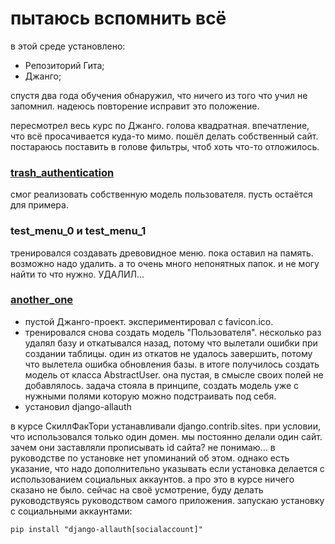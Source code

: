 # пытаюсь вспомнить всё


в этой среде установлено:
- Репозиторий Гита;
- Джанго;

спустя два года обучения обнаружил, что ничего из того что учил не запомнил. 
надеюсь повторение исправит это положение.

пересмотрел весь курс по Джанго. голова квадратная. впечатление, что всё просачивается куда-то мимо.
пошёл делать собственный сайт. постараюсь поставить в голове фильтры, чтоб хоть что-то отложилось.

### [trash_authentication](trash_authentication)
смог реализовать собственную модель пользователя. пусть остаётся для примера.

### test_menu_0 и test_menu_1
тренировался создавать древовидное меню. пока оставил на память. возможно надо удалить. 
а то очень много непонятных папок. и не могу найти то что нужно. УДАЛИЛ...

### [another_one](another_one)
- пустой Джанго-проект. экспериментировал с favicon.ico.
- тренировался снова создать модель "Пользователя". несколько раз удалял базу и откатывался назад, потому что вылетали 
ошибки при создании таблицы. один из откатов не удалось завершить, потому что вылетела ошибка обновления базы. в итоге 
получилось создать модель от класса AbstractUser. она пустая, в смысле своих полей не добавлялось. задача стояла 
в принципе, создать модель уже с нужными полями которую можно подстраивать под себя.
- установил django-allauth

в курсе СкиллФакТори устанавливали django.contrib.sites. при условии, что использовался только один домен. мы постоянно 
делали один сайт. зачем они заставляли прописывать id сайта? не понимаю... в руководстве по установке нет упоминаний об 
этом. однако есть указание, что надо дополнительно указывать если установка делается с использованием социальных 
аккаунтов. а про это в курсе ничего сказано не было. сейчас на своё усмотрение, буду делать руководствуясь руководством 
самого приложения. запускаю установку с социальными аккаунтами:

    pip install "django-allauth[socialaccount]"
